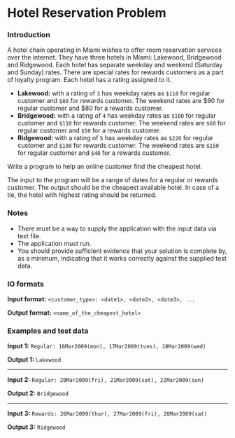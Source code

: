 # Hotel Reservation Problem

### Introduction 

A hotel chain operating in Miami wishes to offer room reservation services over the internet. They have three hotels in Miami: Lakewood, Bridgewood and Ridgewood. Each hotel has separate weekday and weekend (Saturday and Sunday) rates. There are special rates for rewards customers as a part of loyalty program. Each hotel has a rating assigned to it.

- **Lakewood:** with a rating of `3` has weekday rates as `$110` for regular customer and `$80` for rewards customer. The weekend rates are $90 for regular customer and $80 for a rewards customer.
- **Bridgewood:** with a rating of `4` has weekday rates as `$160` for regular customer and `$110` for rewards customer. The weekend rates are `$60` for regular customer and `$50` for a rewards customer.
- **Ridgewood:** with a rating of `5` has weekday rates as `$220` for regular customer and `$100` for rewards customer. The weekend rates are `$150` for regular customer and `$40` for a rewards customer.

Write a program to help an online customer find the cheapest hotel.

The input to the program will be a range of dates for a regular or rewards customer. The output should be the cheapest available hotel. In case of a tie, the hotel with highest rating should be returned.

### Notes

- There must be a way to supply the application with the input data via text file.
- The application must run.
- You should provide sufficient evidence that your solution is complete by, as a minimum, indicating that it works correctly against the supplied test data.

### IO formats

**Input format:** `<customer_type>: <date1>, <date2>, <date3>, ...`

**Output format:** `<name_of_the_cheapest_hotel>`

### Examples and test data

**Input 1:** `Regular: 16Mar2009(mon), 17Mar2009(tues), 18Mar2009(wed)`

**Output 1:** `Lakewood`

------

**Input 2:** `Regular: 20Mar2009(fri), 21Mar2009(sat), 22Mar2009(sun)`

**Output 2:** `Bridgewood`

------

**Input 3:** `Rewards: 26Mar2009(thur), 27Mar2009(fri), 28Mar2009(sat)`

**Output 3:** `Ridgewood`
